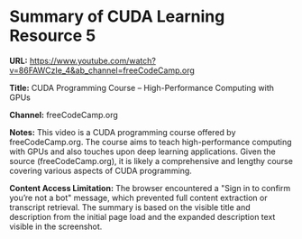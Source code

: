 # Summary of CUDA Learning Resource 5

**URL:** https://www.youtube.com/watch?v=86FAWCzIe_4&ab_channel=freeCodeCamp.org

**Title:** CUDA Programming Course – High-Performance Computing with GPUs

**Channel:** freeCodeCamp.org

**Notes:**
This video is a CUDA programming course offered by freeCodeCamp.org. The course aims to teach high-performance computing with GPUs and also touches upon deep learning applications. Given the source (freeCodeCamp.org), it is likely a comprehensive and lengthy course covering various aspects of CUDA programming.

**Content Access Limitation:** The browser encountered a "Sign in to confirm you’re not a bot" message, which prevented full content extraction or transcript retrieval. The summary is based on the visible title and description from the initial page load and the expanded description text visible in the screenshot.
